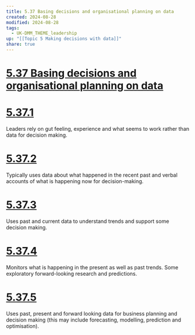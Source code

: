 ```yaml
---
title: 5.37 Basing decisions and organisational planning on data
created: 2024-08-28
modified: 2024-08-28
tags:
  - UK-DMM_THEME_leadership
up: "[[Topic 5 Making decisions with data]]"
share: true
---
```

# [5.37 Basing decisions and organisational planning on data](5.37%20Basing%20decisions%20and%20organisational%20planning%20on%20data.md)
# [5.37.1](5.37.1.md)

Leaders rely on gut feeling, experience and what seems to work rather than data for decision making.

# [5.37.2](5.37.2.md)

Typically uses data about what happened in the recent past and verbal accounts of what is happening now for decision-making.

# [5.37.3](5.37.3.md)

Uses past and current data to understand trends and support some decision making.

# [5.37.4](5.37.4.md)

Monitors what is happening in the present as well as past trends. Some exploratory forward-looking research and predictions.

# [5.37.5](5.37.5.md)

Uses past, present and forward looking data for business planning and decision making (this may include forecasting, modelling, prediction and optimisation).
